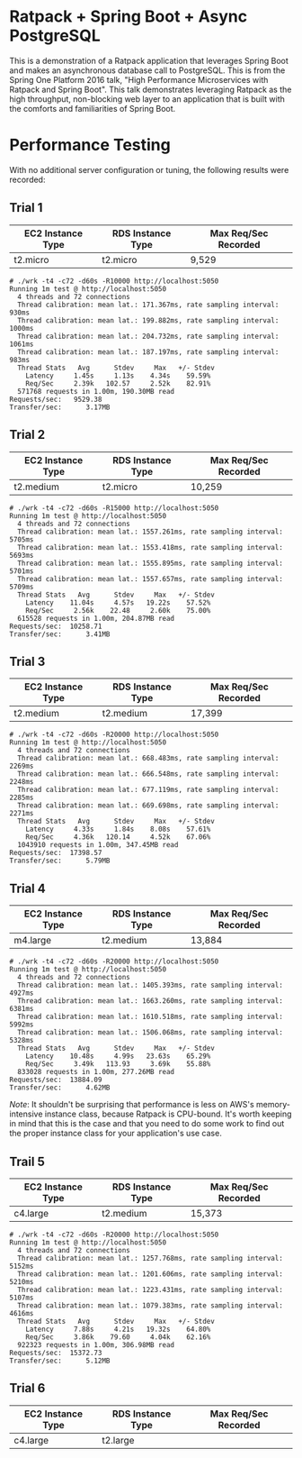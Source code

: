 Ratpack + Spring Boot + Async PostgreSQL
===

This is a demonstration of a Ratpack application that leverages Spring Boot and makes an asynchronous database call to PostgreSQL. This is from the Spring One Platform 2016 talk, "High Performance Microservices with Ratpack and Spring Boot". This talk demonstrates leveraging Ratpack as the high throughput, non-blocking web layer to an application that is built with the comforts and familiarities of Spring Boot.

Performance Testing
===

With no additional server configuration or tuning, the following results were recorded:

Trial 1
---

| EC2 Instance Type | RDS Instance Type | Max Req/Sec Recorded |
|-------------------|-------------------|----------------------|
| t2.micro          | t2.micro          | 9,529                |

```
# ./wrk -t4 -c72 -d60s -R10000 http://localhost:5050
Running 1m test @ http://localhost:5050
  4 threads and 72 connections
  Thread calibration: mean lat.: 171.367ms, rate sampling interval: 930ms
  Thread calibration: mean lat.: 199.882ms, rate sampling interval: 1000ms
  Thread calibration: mean lat.: 204.732ms, rate sampling interval: 1061ms
  Thread calibration: mean lat.: 187.197ms, rate sampling interval: 983ms
  Thread Stats   Avg      Stdev     Max   +/- Stdev
    Latency     1.45s     1.13s    4.34s    59.59%
    Req/Sec     2.39k   102.57     2.52k    82.91%
  571768 requests in 1.00m, 190.30MB read
Requests/sec:   9529.38
Transfer/sec:      3.17MB
```

Trial 2
---

| EC2 Instance Type | RDS Instance Type | Max Req/Sec Recorded |
|-------------------|-------------------|----------------------|
| t2.medium         | t2.micro          | 10,259               |

```
# ./wrk -t4 -c72 -d60s -R15000 http://localhost:5050
Running 1m test @ http://localhost:5050
  4 threads and 72 connections
  Thread calibration: mean lat.: 1557.261ms, rate sampling interval: 5705ms
  Thread calibration: mean lat.: 1553.418ms, rate sampling interval: 5693ms
  Thread calibration: mean lat.: 1555.895ms, rate sampling interval: 5701ms
  Thread calibration: mean lat.: 1557.657ms, rate sampling interval: 5709ms
  Thread Stats   Avg      Stdev     Max   +/- Stdev
    Latency    11.04s     4.57s   19.22s    57.52%
    Req/Sec     2.56k    22.48     2.60k    75.00%
  615528 requests in 1.00m, 204.87MB read
Requests/sec:  10258.71
Transfer/sec:      3.41MB
```

Trial 3
---

| EC2 Instance Type | RDS Instance Type | Max Req/Sec Recorded |
|-------------------|-------------------|----------------------|
| t2.medium         | t2.medium         | 17,399               |

```
# ./wrk -t4 -c72 -d60s -R20000 http://localhost:5050
Running 1m test @ http://localhost:5050
  4 threads and 72 connections
  Thread calibration: mean lat.: 668.483ms, rate sampling interval: 2269ms
  Thread calibration: mean lat.: 666.548ms, rate sampling interval: 2248ms
  Thread calibration: mean lat.: 677.119ms, rate sampling interval: 2285ms
  Thread calibration: mean lat.: 669.698ms, rate sampling interval: 2271ms
  Thread Stats   Avg      Stdev     Max   +/- Stdev
    Latency     4.33s     1.84s    8.08s    57.61%
    Req/Sec     4.36k   120.14     4.52k    67.06%
  1043910 requests in 1.00m, 347.45MB read
Requests/sec:  17398.57
Transfer/sec:      5.79MB
```

Trial 4
---

| EC2 Instance Type | RDS Instance Type | Max Req/Sec Recorded |
|-------------------|-------------------|----------------------|
| m4.large          | t2.medium         | 13,884               |

```
# ./wrk -t4 -c72 -d60s -R20000 http://localhost:5050
Running 1m test @ http://localhost:5050
  4 threads and 72 connections
  Thread calibration: mean lat.: 1405.393ms, rate sampling interval: 4927ms
  Thread calibration: mean lat.: 1663.260ms, rate sampling interval: 6381ms
  Thread calibration: mean lat.: 1610.518ms, rate sampling interval: 5992ms
  Thread calibration: mean lat.: 1506.068ms, rate sampling interval: 5328ms
  Thread Stats   Avg      Stdev     Max   +/- Stdev
    Latency    10.48s     4.99s   23.63s    65.29%
    Req/Sec     3.49k   113.93     3.69k    55.88%
  833028 requests in 1.00m, 277.26MB read
Requests/sec:  13884.09
Transfer/sec:      4.62MB
```

_Note_: It shouldn't be surprising that performance is less on AWS's memory-intensive instance class, because Ratpack is CPU-bound. It's worth keeping in mind that this is the case and that you need to do some work to find out the proper instance class for your application's use case.

Trail 5
---

| EC2 Instance Type | RDS Instance Type | Max Req/Sec Recorded |
|-------------------|-------------------|----------------------|
| c4.large          | t2.medium         | 15,373               |

```
# ./wrk -t4 -c72 -d60s -R20000 http://localhost:5050
Running 1m test @ http://localhost:5050
  4 threads and 72 connections
  Thread calibration: mean lat.: 1257.768ms, rate sampling interval: 5152ms
  Thread calibration: mean lat.: 1201.606ms, rate sampling interval: 5210ms
  Thread calibration: mean lat.: 1223.431ms, rate sampling interval: 5107ms
  Thread calibration: mean lat.: 1079.383ms, rate sampling interval: 4616ms
  Thread Stats   Avg      Stdev     Max   +/- Stdev
    Latency     7.88s     4.21s   19.32s    64.80%
    Req/Sec     3.86k    79.60     4.04k    62.16%
  922323 requests in 1.00m, 306.98MB read
Requests/sec:  15372.73
Transfer/sec:      5.12MB
```

Trial 6
---

| EC2 Instance Type | RDS Instance Type | Max Req/Sec Recorded |
|-------------------|-------------------|----------------------|
| c4.large          | t2.large          |                      |
